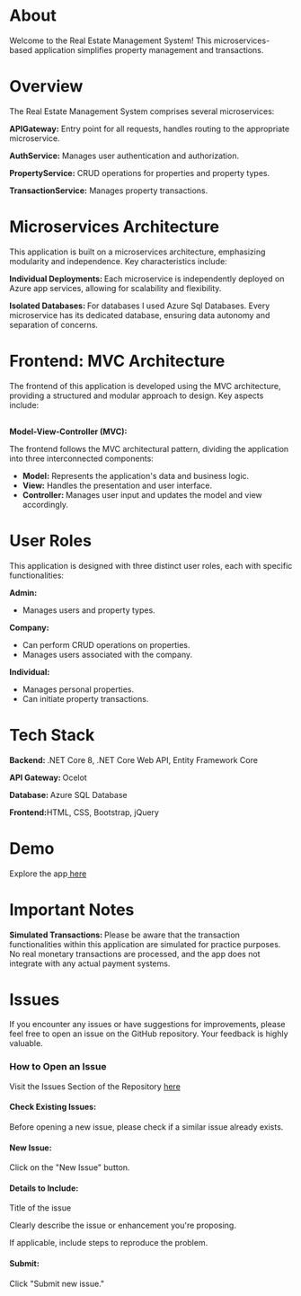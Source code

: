 <h1>About</h1>
<p>Welcome to the Real Estate Management System! This microservices-based application simplifies property management and transactions.</p>

<h1>Overview</h1>
<p>The Real Estate Management System comprises several microservices:</p>

<p><b>APIGateway:</b> Entry point for all requests, handles routing to the appropriate microservice.</p>
<p><b>AuthService:</b> Manages user authentication and authorization.</p>
<p><b>PropertyService:</b> CRUD operations for properties and property types.</p>
<p><b>TransactionService:</b> Manages property transactions.</p>

<h1><b>Microservices Architecture</b></h1>
<p>This application is built on a microservices architecture, emphasizing modularity and independence. Key characteristics include:</p>
<p><b>Individual Deployments: </b>Each microservice is independently deployed on Azure app services, allowing for scalability and flexibility.</p>
<p><b>Isolated Databases: </b>For databases I used Azure Sql Databases. Every microservice has its dedicated database, ensuring data autonomy and separation of concerns.</p>

<h1>Frontend: MVC Architecture</h1>
<p>The frontend of this application is developed using the MVC architecture, providing a structured and modular approach to design. Key aspects include:</p>


<div class="mxgraph" style="max-width:100%;border:1px solid transparent;" data-mxgraph="{&quot;highlight&quot;:&quot;#0000ff&quot;,&quot;nav&quot;:true,&quot;resize&quot;:true,&quot;toolbar&quot;:&quot;zoom layers tags lightbox&quot;,&quot;edit&quot;:&quot;_blank&quot;,&quot;xml&quot;:&quot;&lt;mxfile host=\&quot;app.diagrams.net\&quot; modified=\&quot;2024-03-20T09:43:18.974Z\&quot; agent=\&quot;Mozilla/5.0 (Windows NT 10.0; Win64; x64) AppleWebKit/537.36 (KHTML, like Gecko) Chrome/122.0.0.0 Safari/537.36\&quot; etag=\&quot;ZZaxC8ECVrLXaX1Knxfx\&quot; version=\&quot;24.0.7\&quot; type=\&quot;github\&quot;&gt;\n  &lt;diagram name=\&quot;Page-1\&quot; id=\&quot;GJ6CLmsnKcf3C3Ws2XPh\&quot;&gt;\n    &lt;mxGraphModel dx=\&quot;1050\&quot; dy=\&quot;522\&quot; grid=\&quot;1\&quot; gridSize=\&quot;10\&quot; guides=\&quot;1\&quot; tooltips=\&quot;1\&quot; connect=\&quot;1\&quot; arrows=\&quot;1\&quot; fold=\&quot;1\&quot; page=\&quot;1\&quot; pageScale=\&quot;1\&quot; pageWidth=\&quot;850\&quot; pageHeight=\&quot;1100\&quot; math=\&quot;0\&quot; shadow=\&quot;0\&quot;&gt;\n      &lt;root&gt;\n        &lt;mxCell id=\&quot;0\&quot; /&gt;\n        &lt;mxCell id=\&quot;1\&quot; parent=\&quot;0\&quot; /&gt;\n        &lt;mxCell id=\&quot;o49BstXFcHLmxdN3CpSH-3\&quot; style=\&quot;edgeStyle=orthogonalEdgeStyle;rounded=0;orthogonalLoop=1;jettySize=auto;html=1;entryX=0.5;entryY=0;entryDx=0;entryDy=0;\&quot; edge=\&quot;1\&quot; parent=\&quot;1\&quot; source=\&quot;o49BstXFcHLmxdN3CpSH-1\&quot; target=\&quot;o49BstXFcHLmxdN3CpSH-2\&quot;&gt;\n          &lt;mxGeometry relative=\&quot;1\&quot; as=\&quot;geometry\&quot; /&gt;\n        &lt;/mxCell&gt;\n        &lt;mxCell id=\&quot;o49BstXFcHLmxdN3CpSH-4\&quot; value=\&quot;Http Request\&quot; style=\&quot;edgeLabel;html=1;align=center;verticalAlign=middle;resizable=0;points=[];\&quot; vertex=\&quot;1\&quot; connectable=\&quot;0\&quot; parent=\&quot;o49BstXFcHLmxdN3CpSH-3\&quot;&gt;\n          &lt;mxGeometry relative=\&quot;1\&quot; as=\&quot;geometry\&quot;&gt;\n            &lt;mxPoint as=\&quot;offset\&quot; /&gt;\n          &lt;/mxGeometry&gt;\n        &lt;/mxCell&gt;\n        &lt;mxCell id=\&quot;o49BstXFcHLmxdN3CpSH-1\&quot; value=\&quot;Front-end\&quot; style=\&quot;ellipse;whiteSpace=wrap;html=1;fillColor=#dae8fc;strokeColor=#6c8ebf;\&quot; vertex=\&quot;1\&quot; parent=\&quot;1\&quot;&gt;\n          &lt;mxGeometry x=\&quot;330\&quot; y=\&quot;80\&quot; width=\&quot;120\&quot; height=\&quot;80\&quot; as=\&quot;geometry\&quot; /&gt;\n        &lt;/mxCell&gt;\n        &lt;mxCell id=\&quot;o49BstXFcHLmxdN3CpSH-8\&quot; style=\&quot;edgeStyle=orthogonalEdgeStyle;rounded=0;orthogonalLoop=1;jettySize=auto;html=1;entryX=0.5;entryY=0;entryDx=0;entryDy=0;startArrow=classic;startFill=1;exitX=0.5;exitY=1;exitDx=0;exitDy=0;\&quot; edge=\&quot;1\&quot; parent=\&quot;1\&quot; source=\&quot;o49BstXFcHLmxdN3CpSH-2\&quot; target=\&quot;o49BstXFcHLmxdN3CpSH-5\&quot;&gt;\n          &lt;mxGeometry relative=\&quot;1\&quot; as=\&quot;geometry\&quot; /&gt;\n        &lt;/mxCell&gt;\n        &lt;mxCell id=\&quot;o49BstXFcHLmxdN3CpSH-9\&quot; style=\&quot;edgeStyle=orthogonalEdgeStyle;rounded=0;orthogonalLoop=1;jettySize=auto;html=1;entryX=0.5;entryY=0;entryDx=0;entryDy=0;\&quot; edge=\&quot;1\&quot; parent=\&quot;1\&quot; source=\&quot;o49BstXFcHLmxdN3CpSH-2\&quot; target=\&quot;o49BstXFcHLmxdN3CpSH-6\&quot;&gt;\n          &lt;mxGeometry relative=\&quot;1\&quot; as=\&quot;geometry\&quot; /&gt;\n        &lt;/mxCell&gt;\n        &lt;mxCell id=\&quot;o49BstXFcHLmxdN3CpSH-10\&quot; style=\&quot;edgeStyle=orthogonalEdgeStyle;rounded=0;orthogonalLoop=1;jettySize=auto;html=1;entryX=0.5;entryY=0;entryDx=0;entryDy=0;exitX=0.5;exitY=1;exitDx=0;exitDy=0;\&quot; edge=\&quot;1\&quot; parent=\&quot;1\&quot; source=\&quot;o49BstXFcHLmxdN3CpSH-2\&quot; target=\&quot;o49BstXFcHLmxdN3CpSH-7\&quot;&gt;\n          &lt;mxGeometry relative=\&quot;1\&quot; as=\&quot;geometry\&quot;&gt;\n            &lt;mxPoint x=\&quot;390\&quot; y=\&quot;320\&quot; as=\&quot;sourcePoint\&quot; /&gt;\n          &lt;/mxGeometry&gt;\n        &lt;/mxCell&gt;\n        &lt;mxCell id=\&quot;o49BstXFcHLmxdN3CpSH-11\&quot; value=\&quot;Route Request\&quot; style=\&quot;edgeLabel;html=1;align=center;verticalAlign=middle;resizable=0;points=[];\&quot; vertex=\&quot;1\&quot; connectable=\&quot;0\&quot; parent=\&quot;o49BstXFcHLmxdN3CpSH-10\&quot;&gt;\n          &lt;mxGeometry relative=\&quot;1\&quot; as=\&quot;geometry\&quot;&gt;\n            &lt;mxPoint x=\&quot;-125\&quot; y=\&quot;-15\&quot; as=\&quot;offset\&quot; /&gt;\n          &lt;/mxGeometry&gt;\n        &lt;/mxCell&gt;\n        &lt;mxCell id=\&quot;o49BstXFcHLmxdN3CpSH-2\&quot; value=\&quot;API Gateway\&quot; style=\&quot;rhombus;whiteSpace=wrap;html=1;fillColor=#f8cecc;strokeColor=#b85450;\&quot; vertex=\&quot;1\&quot; parent=\&quot;1\&quot;&gt;\n          &lt;mxGeometry x=\&quot;350\&quot; y=\&quot;230\&quot; width=\&quot;80\&quot; height=\&quot;80\&quot; as=\&quot;geometry\&quot; /&gt;\n        &lt;/mxCell&gt;\n        &lt;mxCell id=\&quot;o49BstXFcHLmxdN3CpSH-5\&quot; value=\&quot;AuthService\&quot; style=\&quot;rounded=0;whiteSpace=wrap;html=1;fillColor=#d5e8d4;flipH=1;flipV=1;strokeColor=#82b366;\&quot; vertex=\&quot;1\&quot; parent=\&quot;1\&quot;&gt;\n          &lt;mxGeometry x=\&quot;80\&quot; y=\&quot;420\&quot; width=\&quot;120\&quot; height=\&quot;60\&quot; as=\&quot;geometry\&quot; /&gt;\n        &lt;/mxCell&gt;\n        &lt;mxCell id=\&quot;o49BstXFcHLmxdN3CpSH-6\&quot; value=\&quot;PropertyService\&quot; style=\&quot;rounded=0;whiteSpace=wrap;html=1;fillColor=#d5e8d4;flipH=1;flipV=1;strokeColor=#82b366;\&quot; vertex=\&quot;1\&quot; parent=\&quot;1\&quot;&gt;\n          &lt;mxGeometry x=\&quot;330\&quot; y=\&quot;420\&quot; width=\&quot;120\&quot; height=\&quot;60\&quot; as=\&quot;geometry\&quot; /&gt;\n        &lt;/mxCell&gt;\n        &lt;mxCell id=\&quot;o49BstXFcHLmxdN3CpSH-7\&quot; value=\&quot;TransactionService\&quot; style=\&quot;rounded=0;whiteSpace=wrap;html=1;fillColor=#d5e8d4;flipH=1;flipV=1;strokeColor=#82b366;\&quot; vertex=\&quot;1\&quot; parent=\&quot;1\&quot;&gt;\n          &lt;mxGeometry x=\&quot;580\&quot; y=\&quot;420\&quot; width=\&quot;120\&quot; height=\&quot;60\&quot; as=\&quot;geometry\&quot; /&gt;\n        &lt;/mxCell&gt;\n      &lt;/root&gt;\n    &lt;/mxGraphModel&gt;\n  &lt;/diagram&gt;\n&lt;/mxfile&gt;\n&quot;}"></div>
<script type="text/javascript" src="https://viewer.diagrams.net/js/viewer-static.min.js"></script>

<p><b>Model-View-Controller (MVC):</b></p>
<p>The frontend follows the MVC architectural pattern, dividing the application into three interconnected components:</p>
<ul>
  <li><b>Model:</b> Represents the application's data and business logic.</li>
  <li><b>View:</b> Handles the presentation and user interface.</li>
  <li><b>Controller: </b> Manages user input and updates the model and view accordingly.</li>
</ul>

<h1>User Roles</h1>
<p>This application is designed with three distinct user roles, each with specific functionalities:</p>

<p><b>Admin:</b></p>
<ul>
  <li>Manages users and property types.</li>
</ul>

<p><b>Company:</b></p>
<ul>
  <li>Can perform CRUD operations on properties.</li>
  <li>Manages users associated with the company.</li>
</ul>
<p><b>Individual:</b></p>
<ul>
  <li>Manages personal properties.</li>
  <li>Can initiate property transactions.</li>
</ul>


<h1>Tech Stack</h1>
<p><b>Backend: </b>.NET Core 8, .NET Core Web API, Entity Framework Core</p>
<p><b>API Gateway: </b>Ocelot</p>
<p><b>Database: </b> Azure SQL Database</p>
<p><b>Frontend:</b>HTML, CSS, Bootstrap, jQuery</p>
 

<h1>Demo</h1>
<p>Explore the app<a href="https://estatevillee.azurewebsites.net/" target=”_blank”> here</a></p>

<h1>Important Notes</h1>
<p><b>Simulated Transactions: </b>Please be aware that the transaction functionalities within this application are simulated for practice purposes. No real monetary transactions are processed, and the app does not integrate with any actual payment systems.</p>

<h1>Issues</h1>
<p>If you encounter any issues or have suggestions for improvements, please feel free to open an issue on the GitHub repository. Your feedback is highly valuable.</p>

<h3>How to Open an Issue</h3>
<p>Visit the Issues Section of the Repository <a href="https://github.com/FatbardhDurmishi/RealEstateWithMicorservices/issues">here</a></p>

<h4>Check Existing Issues:</h4>
<p>Before opening a new issue, please check if a similar issue already exists.</p>

<h4>New Issue:</h4>
<p>Click on the "New Issue" button.</p>

<h4>Details to Include:</h4>
<p>Title of the issue</p>
<p>Clearly describe the issue or enhancement you're proposing.</p>
<p>If applicable, include steps to reproduce the problem.</p>

<h4>Submit:</h4>
<p>Click "Submit new issue."</p>

